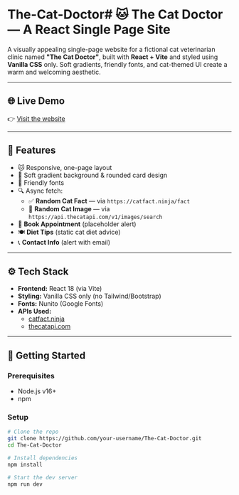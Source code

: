 # The-Cat-Doctor# 🐱 The Cat Doctor — A React Single Page Site

A visually appealing single-page website for a fictional cat veterinarian clinic named **"The Cat Doctor"**, built with **React + Vite** and styled using **Vanilla CSS** only. Soft gradients, friendly fonts, and cat-themed UI create a warm and welcoming aesthetic.

---

## 🌐 Live Demo

👉 [Visit the website](https://the-cat-doctor.vercel.app)

---

## 🎯 Features

- 🐱 Responsive, one-page layout
- 🎨 Soft gradient background & rounded card design
- 🎀 Friendly fonts 
- 🔍 Async fetch:
  - ✅ **Random Cat Fact** — via `https://catfact.ninja/fact`
  - 🐾 **Random Cat Image** — via `https://api.thecatapi.com/v1/images/search`
- 📅 **Book Appointment** (placeholder alert)
- 🍽️ **Diet Tips** (static cat diet advice)
- 📞 **Contact Info** (alert with email)

---

## ⚙️ Tech Stack

- **Frontend:** React 18 (via Vite)
- **Styling:** Vanilla CSS only (no Tailwind/Bootstrap)
- **Fonts:** Nunito (Google Fonts)
- **APIs Used:**
  - [catfact.ninja](https://catfact.ninja/fact)
  - [thecatapi.com](https://thecatapi.com/)

---


## 🚀 Getting Started

### Prerequisites

- Node.js v16+
- npm

### Setup

```bash
# Clone the repo
git clone https://github.com/your-username/The-Cat-Doctor.git
cd The-Cat-Doctor

# Install dependencies
npm install

# Start the dev server
npm run dev

